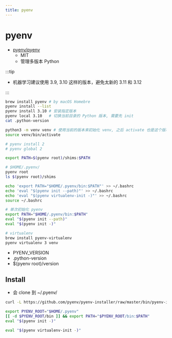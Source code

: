 ```yaml
---
title: pyenv
---
```


# pyenv

- [pyenv/pyenv](https://github.com/pyenv/pyenv)
  - MIT
  - 管理多版本 Python

:::tip

- 机器学习建议使用 3.9, 3.10 这样的版本，避免太新的 3.11 和 3.12

:::

```bash
brew install pyenv # by macOS Homebre
pyenv install --list
pyenv install 3.10 # 安装指定版本
pyenv local 3.10   # 切换当前目录的 Python 版本, 需要先 init
cat .python-version

python3 -m venv venv # 使用当前的版本来初始化 venv, 之后 activate 也是这个版本
source venv/bin/activate

# pyenv install 2
# pyenv global 2

export PATH=$(pyenv root)/shims:$PATH

# $HOME/.pyenv/
pyenv root
ls $(pyenv root)/shims

echo 'export PATH="$HOME/.pyenv/bin:$PATH"' >> ~/.bashrc
echo 'eval "$(pyenv init --path)"' >> ~/.bashrc
echo 'eval "$(pyenv virtualenv-init -)"' >> ~/.bashrc
source ~/.bashrc

# 单次初始化 pyenv
export PATH="$HOME/.pyenv/bin:$PATH"
eval "$(pyenv init --path)"
eval "$(pyenv init -)"

# virtualenv
brew install pyenv-virtualenv
pyenv virtualenv 3 venv
```

- PYENV_VERSION
- .python-version
- $(pyenv root)/version

## Install

- 会 clone 到 ~/.pyenv/

```bash
curl -L https://github.com/pyenv/pyenv-installer/raw/master/bin/pyenv-installer | bash

export PYENV_ROOT="$HOME/.pyenv"
[[ -d $PYENV_ROOT/bin ]] && export PATH="$PYENV_ROOT/bin:$PATH"
eval "$(pyenv init -)"

eval "$(pyenv virtualenv-init -)"
```
